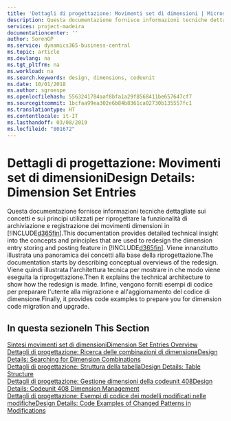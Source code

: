 ```yaml
---
title: 'Dettagli di progettazione: Movimenti set di dimensioni | Microsoft Docs'
description: Questa documentazione fornisce informazioni tecniche dettagliate sui concetti e sui principi utilizzati per riprogettare la funzionalità di archiviazione e registrazione dei movimenti dimensioni.
services: project-madeira
documentationcenter: ''
author: SorenGP
ms.service: dynamics365-business-central
ms.topic: article
ms.devlang: na
ms.tgt_pltfrm: na
ms.workload: na
ms.search.keywords: design, dimensions, codeunit
ms.date: 10/01/2018
ms.author: sgroespe
ms.openlocfilehash: 5563241784aaf8bfa1a29f8568411be657647cf7
ms.sourcegitcommit: 1bcfaa99ea302e6b84b8361ca02730b135557fc1
ms.translationtype: HT
ms.contentlocale: it-IT
ms.lasthandoff: 03/08/2019
ms.locfileid: "801672"
---
```

# <a name="design-details-dimension-set-entries"></a><span data-ttu-id="34baa-103">Dettagli di progettazione: Movimenti set di dimensioni</span><span class="sxs-lookup"><span data-stu-id="34baa-103">Design Details: Dimension Set Entries</span></span>
<span data-ttu-id="34baa-104">Questa documentazione fornisce informazioni tecniche dettagliate sui concetti e sui principi utilizzati per riprogettare la funzionalità di archiviazione e registrazione dei movimenti dimensioni in [!INCLUDE[d365fin](includes/d365fin_md.md)].</span><span class="sxs-lookup"><span data-stu-id="34baa-104">This documentation provides detailed technical insight into the concepts and principles that are used to redesign the dimension entry storing and posting feature in [!INCLUDE[d365fin](includes/d365fin_md.md)].</span></span> <span data-ttu-id="34baa-105">Viene innanzitutto illustrata una panoramica dei concetti alla base della riprogettazione.</span><span class="sxs-lookup"><span data-stu-id="34baa-105">The documentation starts by describing conceptual overviews of the redesign.</span></span> <span data-ttu-id="34baa-106">Viene quindi illustrata l'architettura tecnica per mostrare in che modo viene eseguita la riprogettazione.</span><span class="sxs-lookup"><span data-stu-id="34baa-106">Then it explains the technical architecture to show how the redesign is made.</span></span> <span data-ttu-id="34baa-107">Infine, vengono forniti esempi di codice per preparare l'utente alla migrazione e all'aggiornamento del codice di dimensione.</span><span class="sxs-lookup"><span data-stu-id="34baa-107">Finally, it provides code examples to prepare you for dimension code migration and upgrade.</span></span>  

## <a name="in-this-section"></a><span data-ttu-id="34baa-108">In questa sezione</span><span class="sxs-lookup"><span data-stu-id="34baa-108">In This Section</span></span>  
[<span data-ttu-id="34baa-109">Sintesi movimenti set di dimensioni</span><span class="sxs-lookup"><span data-stu-id="34baa-109">Dimension Set Entries Overview</span></span>](design-details-dimension-set-entries-overview.md)  
[<span data-ttu-id="34baa-110">Dettagli di progettazione: Ricerca delle combinazioni di dimensione</span><span class="sxs-lookup"><span data-stu-id="34baa-110">Design Details: Searching for Dimension Combinations</span></span>](design-details-searching-for-dimension-combinations.md)  
[<span data-ttu-id="34baa-111">Dettagli di progettazione: Struttura della tabella</span><span class="sxs-lookup"><span data-stu-id="34baa-111">Design Details: Table Structure</span></span>](design-details-table-structure.md)  
[<span data-ttu-id="34baa-112">Dettagli di progettazione: Gestione dimensioni della codeunit 408</span><span class="sxs-lookup"><span data-stu-id="34baa-112">Design Details: Codeunit 408 Dimension Management</span></span>](design-details-codeunit-408-dimension-management.md)  
[<span data-ttu-id="34baa-113">Dettagli di progettazione: Esempi di codice dei modelli modificati nelle modifiche</span><span class="sxs-lookup"><span data-stu-id="34baa-113">Design Details: Code Examples of Changed Patterns in Modifications</span></span>](design-details-code-examples-of-changed-patterns-in-modifications.md)
